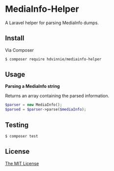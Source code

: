 # MediaInfo-Helper

A Laravel helper for parsing MediaInfo dumps.

## Install

Via Composer

``` bash
$ composer require hdvinnie/mediainfo-helper
```

## Usage

**Parsing a MediaInfo string**

Returns an array containing the parsed information.

```php
$parser = new MediaInfo();
$parsed = $parser->parse($mediaInfo);
```

## Testing

``` bash
$ composer test
```

## License
[The MIT License](LICENSE)
